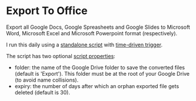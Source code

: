 # Export To Office

Export all Google Docs, Google Spreasheets and Google Slides to Microsoft Word, Microsoft Excel and Microsoft Powerpoint format (respectively).

I run this daily using a [standalone script](https://developers.google.com/apps-script/guides/standalone) with [time-driven trigger](https://developers.google.com/apps-script/guides/triggers/installable#time-driven_triggers).

The script has two optional [script properties](https://developers.google.com/apps-script/guides/properties#manage_script_properties_manually):
- folder: the name of the Google Drive folder to save the converted files (default is 'Export'). This folder must be at the root of your Google Drive (to avoid name collisions).
- expiry: the number of days after which an orphan exported file gets deleted (default is 30).
